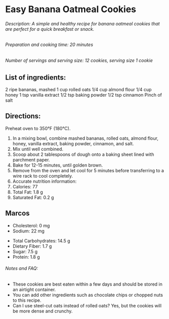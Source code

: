 # Easy Banana Oatmeal Cookies

###### Description: A simple and healthy recipe for banana oatmeal cookies that are perfect for a quick breakfast or snack.

###### Preparation and cooking time: 20 minutes

###### Number of servings and serving size: 12 cookies, serving size 1 cookie

## List of ingredients:

2 ripe bananas, mashed
1 cup rolled oats
1/4 cup almond flour
1/4 cup honey
1 tsp vanilla extract
1/2 tsp baking powder
1/2 tsp cinnamon
Pinch of salt

## Directions:

Preheat oven to 350°F (180°C).
1. In a mixing bowl, combine mashed bananas, rolled oats, almond flour, honey, vanilla extract, baking powder, cinnamon, and salt.
2. Mix until well combined.
3. Scoop about 2 tablespoons of dough onto a baking sheet lined with parchment paper.
4. Bake for 12-15 minutes, until golden brown.
5. Remove from the oven and let cool for 5 minutes before transferring to a wire rack to cool completely.
6. Accurate nutrition information:
7. Calories: 77
8. Total Fat: 1.8 g
9. Saturated Fat: 0.2 g

##  Marcos
+ Cholesterol: 0 mg
+ Sodium: 22 mg
* Total Carbohydrates: 14.5 g
* Dietary Fiber: 1.7 g
* Sugar: 7.5 g
* Protein: 1.8 g

###### Notes and FAQ:

* These cookies are best eaten within a few days and should be stored in an airtight container.
* You can add other ingredients such as chocolate chips or chopped nuts to this recipe.
* Can I use steel-cut oats instead of rolled oats? Yes, but the cookies will be more dense and crunchy.
